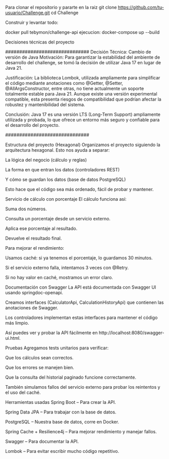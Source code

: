 Para clonar el repositorio y pararte en la raiz
git clone https://github.com/tu-usuario/Challenge.git
cd Challenge


Construir y levantar todo:

docker pull tebymon/challenge-api
ejecucion:
docker-compose up --build







Decisiones técnicas del proyecto

##############################
Decisión Técnica: Cambio de versión de Java
Motivación:
Para garantizar la estabilidad del ambiente de desarrollo del challenge, se tomó la decisión de utilizar Java 17 en lugar de Java 21.

Justificación:
La biblioteca Lombok, utilizada ampliamente para simplificar el código mediante anotaciones como @Getter, @Setter, @AllArgsConstructor, entre otras, no tiene actualmente un soporte totalmente estable para Java 21. Aunque existe una versión experimental compatible, esta presenta riesgos de compatibilidad que podrían afectar la robustez y mantenibilidad del sistema.

Conclusión:
Java 17 es una versión LTS (Long-Term Support) ampliamente utilizada y probada, lo que ofrece un entorno más seguro y confiable para el desarrollo del proyecto.

##############################



 Estructura del proyecto (Hexagonal)
Organizamos el proyecto siguiendo la arquitectura hexagonal. Esto nos ayuda a separar:

La lógica del negocio (cálculo y reglas)

La forma en que entran los datos (controladores REST)

Y cómo se guardan los datos (base de datos PostgreSQL)

Esto hace que el código sea más ordenado, fácil de probar y mantener.

Servicio de cálculo con porcentaje
El cálculo funciona así:

Suma dos números.

Consulta un porcentaje desde un servicio externo.

Aplica ese porcentaje al resultado.

Devuelve el resultado final.

Para mejorar el rendimiento:

Usamos caché: si ya tenemos el porcentaje, lo guardamos 30 minutos.

Si el servicio externo falla, intentamos 3 veces con @Retry.

Si no hay valor en caché, mostramos un error claro.

 Documentación con Swagger
La API está documentada con Swagger UI usando springdoc-openapi.

Creamos interfaces (CalculatorApi, CalculationHistoryApi) que contienen las anotaciones de Swagger.

Los controladores implementan estas interfaces para mantener el código más limpio.

Así puedes ver y probar la API fácilmente en http://localhost:8080/swagger-ui.html.

 Pruebas
Agregamos tests unitarios para verificar:

Que los cálculos sean correctos.

Que los errores se manejen bien.

Que la consulta del historial paginado funcione correctamente.

También simulamos fallos del servicio externo para probar los reintentos y el uso del caché.

 Herramientas usadas
Spring Boot – Para crear la API.

Spring Data JPA – Para trabajar con la base de datos.

PostgreSQL – Nuestra base de datos, corre en Docker.

Spring Cache + Resilience4j – Para mejorar rendimiento y manejar fallos.

Swagger – Para documentar la API.

Lombok – Para evitar escribir mucho código repetitivo.

